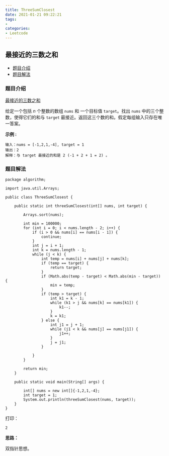 ```yaml
---
title: ThreeSumClosest
date: 2021-01-21 09:22:21
tags:
- 
categories:
- Leetcode 
---
```




## 最接近的三数之和

- [题目介绍](https://yangtzeshore.github.io/2021/01/21/ThreeSumClosest/#题目介绍)
- [题目解法](https://yangtzeshore.github.io/2021/01/21/ThreeSumClosest/#题目解法)

### 题目介绍

[最接近的三数之和](https://leetcode-cn.com/problems/3sum-closest/)

给定一个包括 *n* 个整数的数组 `nums` 和 一个目标值 `target`。找出 `nums` 中的三个整数，使得它们的和与 `target` 最接近。返回这三个数的和。假定每组输入只存在唯一答案。

**示例 :**

```
输入：nums = [-1,2,1,-4], target = 1
输出：2
解释：与 target 最接近的和是 2 (-1 + 2 + 1 = 2) 。
```

### 题目解法

```
package algorithm;

import java.util.Arrays;

public class ThreeSumClosest {

    public static int threeSumClosest(int[] nums, int target) {

        Arrays.sort(nums);

        int min = 100000;
        for (int i = 0; i < nums.length - 2; i++) {
            if (i > 0 && nums[i] == nums[i - 1]) {
                continue;
            }
            int j = i + 1;
            int k = nums.length - 1;
            while (j < k) {
                int temp = nums[i] + nums[j] + nums[k];
                if (temp == target) {
                    return target;
                }
                if (Math.abs(temp - target) < Math.abs(min - target)) {
                    min = temp;
                }
                if (temp > target) {
                    int k1 = k - 1;
                    while (k1 > j && nums[k] == nums[k1]) {
                        k1--;
                    }
                    k = k1;
                } else {
                    int j1 = j + 1;
                    while (j1 < k && nums[j] == nums[j1]) {
                        j1++;
                    }
                    j = j1;
                }

            }
        }

        return min;
    }

    public static void main(String[] args) {

        int[] nums = new int[]{-1,2,1,-4};
        int target = 1;
        System.out.println(threeSumClosest(nums, target));
    }
}
```

打印：

```
2
```

**思路：**

双指针思想。